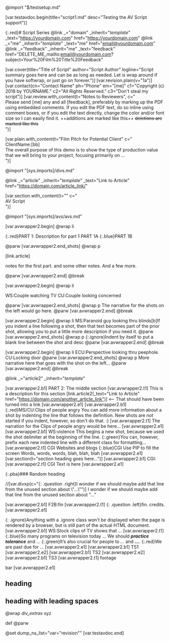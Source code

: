 @import "$/testsetup.md"

[var.testavdoc.begin(title="script1.md" desc="Testing the AV Script support")]

{:.red}# Script Series
@link _="domain" _inherit="_template_" _text="https://yourdomain.com" href="https://yourdomain.com"
@link _="me" _inherit="_template_" _text="me" href="email@yourdomain.com"
@link _="feedback" _inherit="me" _text="feedback" href="DELETE_ME_mailto:email@yourdomain.com?subject=Your%20Film%20Title%20Feedback"

[var.cover(title="Title of Script" author="Script Author" logline="Script summary goes here and can be as long as needed. Let is wrap around if you have softwrap, or just go on forever.")]
[var.revision.plain(v="1a")]
[var.contact(cn="Contact Name" ph="Phone" em="[me]" c1="Copyright (c) 2018 by YOURNAME." c2="All Rights Reserved." c3="Don't steal my script")]
[var.review.with_content(t="Notes to Reviewers", c="\
    Please send [me] any and all [feedback], preferably by marking up the PDF using embedded comments. If you edit the PDF text, do so inline using comment boxes, or if you edit the text directly, change the color and/or font size so I can easily find it. ++additions are marked like this++ ~~deletions are marked like this~~\
")]

[var.plain.with_content(t="Film Pitch for Potential Client" c="\
    ClientName:[bb]\
    The overall purpose of this demo is to show the type of production value that we will bring to your project, focusing primarily on ...\
")]

@import "[sys.imports]/divs.md"

@link _="article" _inherit="_template_" _text="Link to Article" href="https://domain.com/article_link/"

[var.section.with_content(t="" c="\
    AV Script\
")]

@import "[sys.imports]/avs/avs.md"

[var.avwrapper2.begin]
@wrap li

{:.red}PART 1: Description for part 1
PART 1A
{:.blue}PART 1B

@parw
[var.avwrapper2.end_shots]
@wrap p

[link.article]

notes for the first part.
and some other notes.
And a few more.

@parw
[var.avwrapper2.end]
@break

[var.avwrapper2.begin]
@wrap li

WS:Couple watching TV
CU:Couple looking concerned

@parw
[var.avwrapper2.end_shots]
@wrap p
The narrative for the shots on the left would go here.
@parw
[var.avwrapper2.end]
@break

[var.avwrapper2.begin]
@wrap li
MS:Paranoid guy looking thru blinds[b]If you indent a line following a shot, then that text becomes part of the prior shot, allowing you to put a little more description if you need it.
@parw
[var.avwrapper2.end_shots]
@wrap p
{:.ignore}Indent by itself to put a blank line between the shot and desc
@parw
[var.avwrapper2.end]
@break

[var.avwrapper2.begin]
@wrap li
ECU:Perspective looking thru peephole.
CU:Locking door
@parw
[var.avwrapper2.end_shots]
@wrap p
More narrative here that goes with the shot on the left...
@parw
[var.avwrapper2.end]
@break




@link _="article2" _inherit="_template_"

[var.avwrapper2.b1]
PART 2: The middle section
[var.avwrapper2.t1]
This is a description for this section
[link.article2(_text="Link to Article" href="https://domain.com/another_article_link")] <-- That should have been turned into a link
[var.avwrapper2.e1]
[var.avwrapper2.b1]
{:.red}MS/CU:Clips of people angry
    You can add more information about a shot by indenting the line that follows the definition. New shots are not started if you indent, however, so don't do that. :)
[var.avwrapper2.t1]
The narration for the Clips of people angry would be here...
[var.avwrapper2.e1]
[var.avwrapper2.b1]
WS:violence
This begins a new shot, because we used the shot delimiter at the beginning of the line.
{:.green}You can, however, prefix each new indented line with a different class for formatting...
[var.avwrapper2.t1]
CGI Websites and blogs
{:.blue}CGI Use PIP to fill the screen
Words, words, words, blah, blah, blah
[var.avwrapper2.e1]
[var.section(t="section heading goes here...")]
[var.avwrapper2.b1]
CGI:
[var.avwrapper2.t1]
CGI Text is here
[var.avwrapper2.e1]

{:.pba}### Random heading
<div class="extras">
<p class="question right">
//[var.divxp(c="{: .question .right}I wonder if we should maybe add that line from the unused section about \"...\"")]
I wonder if we should maybe add that line from the unused section about "..."
</p></div>
[var.avwrapper2.b1]
F2B:fin
[var.avwrapper2.t1]
{: .question .left}fin. credits.
[var.avwrapper2.e1]

{: .ignore}Anything with a .ignore class won't be displayed when the page is rendered by a browser, but is still part of the actual HTML document.
[var.avwrapper2.b1]
WS:Stock clips of TV shows that ...
[var.avwrapper2.t1]
{:.blue}So many programs on television today ...
We should ***practice tolerance*** and ...
{:.green}It’s also crucial for people to *...* and **...**.
{:.red}We are past due for ...
[var.avwrapper2.e1]
[var.avwrapper2.b1]
TS1
[var.avwrapper2.e2]
[var.avwrapper2.b1]
TS2
[var.avwrapper2.e2]
[var.avwrapper2.b1]
TS3 
[var.avwrapper2.t1]
footage

bar
[var.avwrapper2.e1]

## heading

##    heading with leading spaces

@wrap _div_extras_
xyz

def
@parw

@set dump_ns_list="var=\"revision\""
[var.testavdoc.end]
